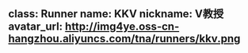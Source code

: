 class: Runner
name: KKV
nickname: V教授
avatar_url: http://img4ye.oss-cn-hangzhou.aliyuncs.com/tna/runners/kkv.png
---
